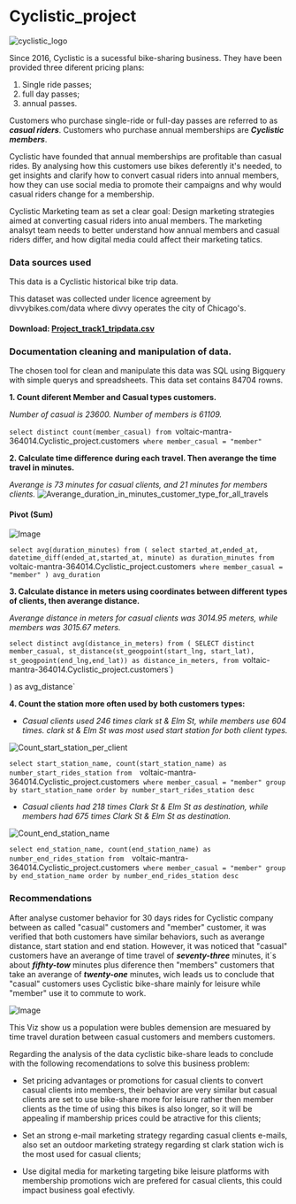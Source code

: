 # Cyclistic_project                 

![cyclistic_logo](https://user-images.githubusercontent.com/115048292/201795224-d4076c36-ab15-449a-bad2-7e517ec421d2.jpg)



Since 2016, Cyclistic is a sucessful bike-sharing business. They have been provided three diferent pricing plans:

1. Single ride passes;
2. full day passes;
3. annual passes.

Customers who purchase single-ride or full-day passes are referred to as _**casual riders**_. Customers
who purchase annual memberships are _**Cyclistic members**_.

Cyclistic have founded that annual memberships are profitable than casual rides. By analysing how this customers use bikes deferently it's needed, to get insights and clarify how to convert casual riders into annual members, how they can use social media to promote their campaigns and why would casual riders change for a membership.

Cyclistic Marketing team as set a clear goal: Design marketing strategies aimed at converting casual riders into anual members. The marketing analsyt team needs to better understand how annual members and casual riders differ, and how digital media could affect their marketing tatics.

### Data sources used
This data is a Cyclistic historical bike trip data.

This dataset was collected under licence agreement by divvybikes.com/data where divvy operates the city of Chicago's.

#### Download:  [Project_track1_tripdata.csv](https://github.com/SandroLelis/Cyclistic_project/files/10008024/Project_track1_tripdata.csv)


### Documentation cleaning and manipulation of data.

The chosen tool for clean and manipulate this data was SQL using Bigquery with simple querys and spreadsheets. This data set contains 84704 rowns.


**1. Count diferent Member and Casual types customers.**

 _Number of casual is 23600. Number of members is 61109._

`select distinct count(member_casual)
from `voltaic-mantra-364014.Cyclistic_project.customers`
where member_casual = "member"`

**2. Calculate time difference during each travel. Then averange the time travel in minutes.**

_Averange  is 73 minutes for casual clients, and 21 minutes for members clients._
![Averange_duration_in_minutes_customer_type_for_all_travels](https://user-images.githubusercontent.com/115048292/208265230-7d849782-1271-4d60-981e-2066a61f5391.png)


#### Pivot (Sum)
![Image](https://user-images.githubusercontent.com/115048292/201708846-5d982aeb-2049-4cf2-9812-663854ea7bfe.png)


`select avg(duration_minutes) from
(
  select started_at,ended_at,
  datetime_diff(ended_at,started_at, minute) as duration_minutes
  from `voltaic-mantra-364014.Cyclistic_project.customers`
  where member_casual = "member"
) avg_duration`

**3. Calculate distance in meters using coordinates between different types of clients, then averange distance.**
 
_Averange distance in meters for casual clients was 3014.95 meters, while members was 3015.67 meters._

`select distinct avg(distance_in_meters) from
(
SELECT distinct member_casual,
    st_distance(st_geogpoint(start_lng, start_lat), st_geogpoint(end_lng,end_lat)) as distance_in_meters,
    from `voltaic-mantra-364014.Cyclistic_project.customers`)
    
) as avg_distance`

**4. Count the station more often used by both customers types:**

- _Casual clients used 246 times clark st & Elm St, while members use 604 times. clark st & Elm St was most used start station for both client types._ 




![Count_start_station_per_client](https://user-images.githubusercontent.com/115048292/208265095-95432b36-e3b9-434d-9daa-1ede37defa8f.png)


`select start_station_name, count(start_station_name) as number_start_rides_station from  `voltaic-mantra-364014.Cyclistic_project.customers` where member_casual = "member" group by start_station_name order by number_start_rides_station desc`

- _Casual clients had 218 times Clark St & Elm St as destination, while members had 675 times Clark St & Elm St as destination._


![Count_end_station_name](https://user-images.githubusercontent.com/115048292/208265747-ebb4f5d5-4466-4a53-a411-1a17bf33e128.png)

`select end_station_name, count(end_station_name) as number_end_rides_station from  `voltaic-mantra-364014.Cyclistic_project.customers` where member_casual = "member" group by end_station_name order by number_end_rides_station desc`



  


### Recommendations

After analyse customer behavior for 30 days rides for Cyclistic company between as called "casual" customers and "member" customer, it was verified that both customers have similar behaviors, such as averange distance, start station and end station. However, it was noticed that "casual" customers have an averange of time travel of _**seventy-three**_ minutes, it´s about _**fifhty-tow**_ minutes plus diference then "members" customers that take an averange of _**twenty-one**_ minutes, wich leads us to conclude that "casual" customers uses Cyclistic bike-share mainly for leisure while "member" use it to commute to work.  

![Image](https://user-images.githubusercontent.com/115048292/201484142-87a53e24-8795-4531-8f04-ee923f5dfc87.png)

This Viz show us a population were bubles demension are mesuared by time travel duration between casual customers and members customers.



Regarding the analysis of the data cyclistic bike-share leads to conclude with the following recomendations to solve this business problem:

- Set pricing advantages or promotions for casual clients to convert casual clients into members, their behavior are very similar but casual clients are set to use bike-share more for leisure rather then member clients as the time of using this bikes is also longer, so it will be appealing if mambership prices could be atractive for this clients;

- Set an strong e-mail marketing strategy regarding casual clients e-mails, also set an outdoor marketing strategy regarding st clark station wich is the most used for casual clients;

- Use digital media for marketing targeting bike leisure platforms with membership promotions wich are prefered for casual clients, this could impact business goal efectivly.   
